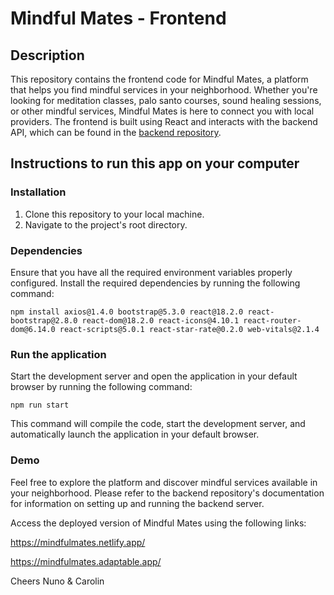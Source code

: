 # Mindful Mates - Frontend

## Description

This repository contains the frontend code for Mindful Mates, a platform that helps you find mindful services in your neighborhood. Whether you're looking for meditation classes, palo santo courses, sound healing sessions, or other mindful services, Mindful Mates is here to connect you with local providers. The frontend is built using React and interacts with the backend API, which can be found in the [backend repository](https://github.com/MindfulMates/backend).

## Instructions to run this app on your computer

### Installation

1. Clone this repository to your local machine.
2. Navigate to the project's root directory.

### Dependencies

Ensure that you have all the required environment variables properly configured.
Install the required dependencies by running the following command:

```shell
npm install axios@1.4.0 bootstrap@5.3.0 react@18.2.0 react-bootstrap@2.8.0 react-dom@18.2.0 react-icons@4.10.1 react-router-dom@6.14.0 react-scripts@5.0.1 react-star-rate@0.2.0 web-vitals@2.1.4
```

### Run the application
Start the development server and open the application in your default browser by running the following command:

```shell
npm run start
```
This command will compile the code, start the development server, and automatically launch the application in your default browser.

### Demo
Feel free to explore the platform and discover mindful services available in your neighborhood.
Please refer to the backend repository's documentation for information on setting up and running the backend server. 

Access the deployed version of Mindful Mates using the following links:

https://mindfulmates.netlify.app/

https://mindfulmates.adaptable.app/


Cheers
Nuno & Carolin